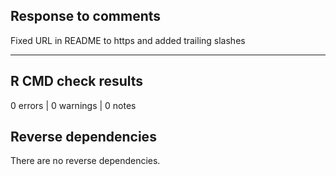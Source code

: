 ## Response to comments

Fixed URL in README to https and added trailing slashes

***

## R CMD check results

0 errors | 0 warnings | 0 notes

## Reverse dependencies

There are no reverse dependencies.

